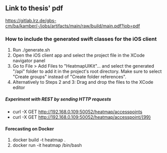 ## Link to thesis' pdf
https://gitlab.lrz.de/gbs-cm/ba/kamber/-/jobs/artifacts/main/raw/build/main.pdf?job=pdf

### How to include the generated swift classes for the iOS client
1. Run ./generate.sh
2. Open the iOS client app and select the project file in the XCode navigator panel
3. Go to File > Add Files to "HeatmapUIKit"... and select the generated "/api" folder to add it in the project's root directory. Make sure to select "Create groups" instead of "Create folder references".
4. Alternatively to Steps 2 and 3: Drag and drop the files to the XCode editor

##### Experiment with REST by sending HTTP requests
- curl -X GET http://192.168.0.109:50052/heatmap/accesspoints
- curl -X GET http://192.168.0.109:50052/heatmap/accesspoint/{99}

#### Forecasting on Docker
1. docker build -t heatmap .
2. docker run -it heatmap /bin/bash